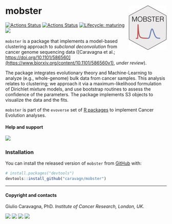 
# mobster <a href='https://caravagn.github.io/mobster'><img src='man/figures/logo.png' align="right" height="139" /></a>

<!-- badges: start -->

[![Actions Status](https://github.com/caravagn/mobster/workflows/R-CMD-check/badge.svg?branch=master)](https://github.com/caravagn/mobster/actions?query=workflow%3AR-CMD-check+branch%3Amaster)
[![Actions Status](https://github.com/caravagn/mobster/workflows/R-CMD-check/badge.svg?branch=development)](https://github.com/caravagn/mobster/actions?query=workflow%3AR-CMD-check+branch%3Adevelopment)
[![Lifecycle:
maturing](https://img.shields.io/badge/lifecycle-maturing-blue.svg)](https://www.tidyverse.org/lifecycle/#maturing)
[![](https://img.shields.io/badge/Part%20of-evoverse-blue.svg)](https://caravagn.github.io/evoverse)
<!-- badges: end -->

`mobster` is a package that implements a model-based clustering approach
to *subclonal deconvolution* from cancer genome sequencing data
([Caravagna et al.;
https://doi.org/10.1101/586560](https://www.biorxiv.org/content/10.1101/586560v1),
*under review*).

The package integrates evolutionary theory and Machine-Learning to
analyze (e.g., whole-genome) bulk data from cancer samples. This
analysis relates to clustering; we approach it via a maximum-likelihood
formulation of Dirichlet mixture models, and use bootstrap routines to
assess the confidence of the parameters. The package implements S3
objects to visualize the data and the fits.

`mobster` is part of the `evoverse` set of [R
packages](https://caravagn.github.io/evoverse) to implement Cancer
Evolution
analyses.

#### Help and support

[![](https://img.shields.io/badge/GitHub%20Pages-https://caravagn.github.io/mobster/-steelblue.svg)](https://caravagn.github.io/mobster)

### Installation

You can install the released version of `mobster` from
[GitHub](https://github.com/) with:

``` r
# install.packages("devtools")
devtools::install_github("caravagn/mobster")
```

-----

#### Copyright and contacts

Giulio Caravagna, PhD. *Institute of Cancer Research, London,
UK*.

[![](https://img.shields.io/badge/Email-gcaravagn@gmail.com-informational.svg?style=social)](mailto:gcaravagn@gmail.com)
[![](https://img.shields.io/badge/caravagn-informational.svg?style=social&logo=GitHub)](https://github.com/caravagn)
[![](https://img.shields.io/badge/@gcaravagna-informational.svg?style=social&logo=Twitter)](https://twitter.com/gcaravagna)
[![](https://img.shields.io/badge/Homepage-informational.svg?style=social&logo=Google)](https://sites.google.com/site/giuliocaravagna/)
